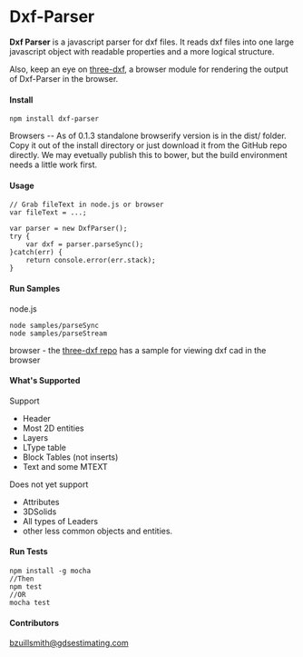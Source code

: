 
# Dxf-Parser

**Dxf Parser** is a javascript parser for dxf files. It reads dxf files into one large javascript object with readable properties and a more logical structure.

Also, keep an eye on [three-dxf](https://github.com/gdsestimating/three-dxf), a browser module for rendering the output of Dxf-Parser in the browser.

#### Install
```
npm install dxf-parser
```
Browsers -- As of 0.1.3 standalone browserify version is in the dist/ folder. Copy it out of the install directory or just download it from the GitHub repo directly. We may evetually publish this to bower, but the build environment needs a little work first.

#### Usage
```
// Grab fileText in node.js or browser
var fileText = ...;

var parser = new DxfParser();
try {
    var dxf = parser.parseSync();
}catch(err) {
    return console.error(err.stack);
}
```

#### Run Samples
node.js
```
node samples/parseSync
node samples/parseStream
```

browser - the [three-dxf repo](https://github.com/gdsestimating/three-dxf) has a sample for viewing dxf cad in the browser 

#### What's Supported

Support
* Header
* Most 2D entities
* Layers
* LType table
* Block Tables (not inserts)
* Text and some MTEXT

Does not yet support
* Attributes
* 3DSolids
* All types of Leaders
* other less common objects and entities.

#### Run Tests
```
npm install -g mocha
//Then
npm test
//OR
mocha test
```

#### Contributors
bzuillsmith@gdsestimating.com
